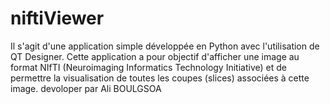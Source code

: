 # niftiViewer
Il s'agit d'une application simple développée en Python avec l'utilisation de QT Designer. Cette application a pour objectif d'afficher une image au format NIfTI (Neuroimaging Informatics Technology Initiative) et de permettre la visualisation de toutes les coupes (slices) associées à cette image. devoloper par Ali BOULGSOA
